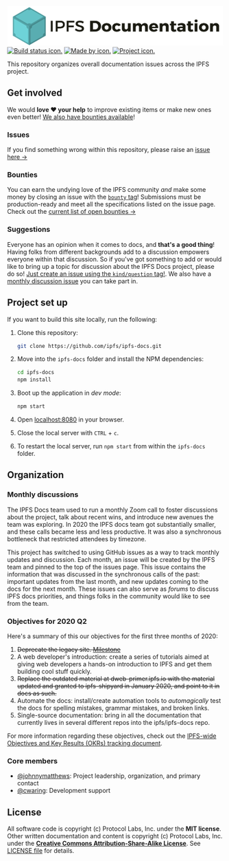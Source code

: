![IPFS documentation logo.](ipfs-docs-header.png)
[![Build status icon.](https://img.shields.io/circleci/project/github/ipfs/ipfs-docs/master.svg?style=flat-square)](https://circleci.com/gh/ipfs/ipfs-docs)
[![Made by icon.](https://img.shields.io/badge/made%20by-Protocol%20Labs-blue.svg?style=flat-square)](https://protocol.ai/)
[![Project icon.](https://img.shields.io/badge/project-IPFS-blue.svg?style=flat-square)](http://ipfs.io/)

This repository organizes overall documentation issues across the IPFS project.

## Get involved

We would **love ❤️ your help** to improve existing items or make new ones even better! [We also have bounties available](https://github.com/ipfs/devgrants/projects/1)!

### Issues

If you find something wrong within this repository, please raise an [issue here →](https://github.com/ipfs/ipfs-docs/issues) 

### Bounties

You can earn the undying love of the IPFS community _and_ make some money by closing an issue with the [`bounty` tag](https://github.com/ipfs/ipfs-docs/issues?q=is%3Aopen+is%3Aissue+label%3Abounty)! Submissions must be production-ready and meet all the specifications listed on the issue page. Check out the [current list of open bounties →](https://github.com/ipfs/devgrants/projects/1)

### Suggestions

Everyone has an opinion when it comes to docs, and **that's a good thing**! Having folks from different backgrounds add to a discussion empowers everyone within that discussion. So if you've got something to add or would like to bring up a topic for discussion about the IPFS Docs project, please do so! [Just create an issue using the `kind/question` tag!](https://github.com/ipfs/ipfs-docs/issues?q=is%3Aopen+is%3Aissue+label%3Akind%2Fquestion). We also have a [monthly discussion issue](#monthly-discussions) you can take part in.

## Project set up

If you want to build this site locally, run the following:

1. Clone this repository:

   ```bash
   git clone https://github.com/ipfs/ipfs-docs.git
   ```

1. Move into the `ipfs-docs` folder and install the NPM dependencies:

   ```bash
   cd ipfs-docs
   npm install
   ```

1. Boot up the application in _dev mode_:

   ```bash
   npm start
   ```

1. Open [localhost:8080](http://localhost:8080) in your browser.
1. Close the local server with `CTRL` + `c`.
1. To restart the local server, run `npm start` from within the `ipfs-docs` folder.

## Organization

### Monthly discussions

The IPFS Docs team used to run a monthly Zoom call to foster discussions about the project, talk about recent wins, and introduce new avenues the team was exploring. In 2020 the IPFS docs team got substantially smaller, and these calls became less and less productive. It was also a synchronous bottleneck that restricted attendees by timezone.

This project has switched to using GitHub issues as a way to track monthly updates and discussion. Each month, an issue will be created by the IPFS team and pinned to the top of the issues page. This issue contains the information that was discussed in the synchronous calls of the past: important updates from the last month, and new updates coming to the docs for the next month. These issues can also serve as _forums_ to discuss IPFS docs priorities, and things folks in the community would like to see from the team.

### Objectives for 2020 Q2

Here's a summary of this our objectives for the first three months of 2020:

1. ~~Deprecate the legacy site. [Milestone](https://github.com/ipfs/ipfs-docs/milestone/1)~~
2. A web developer's introduction: create a series of tutorials aimed at giving web developers a hands-on introduction to IPFS and get them building cool stuff quickly.
3. ~~Replace the outdated material at dweb-primer.ipfs.io with the material updated and granted to ipfs-shipyard in January 2020, and point to it in docs as such.~~
4. Automate the docs: install/create automation tools to _automagically_ test the docs for spelling mistakes, grammar mistakes, and broken links.
5. Single-source documentation: bring in all the documentation that currently lives in several different repos into the ipfs/ipfs-docs repo.

For more information regarding these objectives, check out the [IPFS-wide Objectives and Key Results (OKRs) tracking document](https://docs.google.com/spreadsheets/d/1YTnvQ75v0jCuumOM9CPhx0BZHhJzZGy2u2ydU-rPh2w/edit#gid=2033312819).

### Core members

- [@johnnymatthews](https://github.com/johnnymatthews): Project leadership, organization, and primary contact
- [@cwaring](https://github.com/cwaring): Development support

## License

All software code is copyright (c) Protocol Labs, Inc. under the **MIT license**. Other written documentation and content is copyright (c) Protocol Labs, Inc. under the [**Creative Commons Attribution-Share-Alike License**](https://creativecommons.org/licenses/by/4.0/). See [LICENSE file](./LICENSE) for details.
